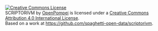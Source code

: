 <a rel="license" href="http://creativecommons.org/licenses/by/4.0/"><img alt="Creative Commons License" style="border-width:0" src="https://i.creativecommons.org/l/by/4.0/88x31.png" /></a><br /><span xmlns:dct="http://purl.org/dc/terms/" property="dct:title">SCRIPTORIVM</span> by <a xmlns:cc="http://creativecommons.org/ns#" href="http://www.openpompei.it/" property="cc:attributionName" rel="cc:attributionURL">OpenPompei</a> is licensed under a <a rel="license" href="http://creativecommons.org/licenses/by/4.0/">Creative Commons Attribution 4.0 International License</a>.<br />Based on a work at <a xmlns:dct="http://purl.org/dc/terms/" href="https://github.com/spaghetti-open-data/scriptorivm" rel="dct:source">https://github.com/spaghetti-open-data/scriptorivm</a>.